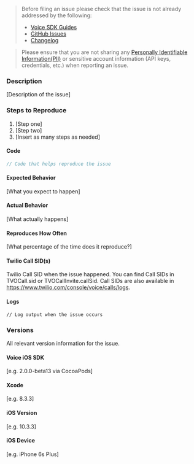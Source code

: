 <!-- Check the following before filing an issue -->
> Before filing an issue please check that the issue is not already addressed by the following:
>  * [Voice SDK Guides](twilio.com/docs/api/voice-sdk)
>  * [GitHub Issues](https://github.com/twilio/voice-quickstart-swift/issues)
>  * [Changelog](https://www.twilio.com/docs/api/voice-sdk/ios/changelog)

> Please ensure that you are not sharing any
[Personally Identifiable Information(PII)](https://www.twilio.com/docs/glossary/what-is-personally-identifiable-information-pii)
or sensitive account information (API keys, credentials, etc.) when reporting an issue.

### Description

[Description of the issue]

### Steps to Reproduce

1. [Step one]
2. [Step two]
3. [Insert as many steps as needed]

#### Code

```swift
// Code that helps reproduce the issue
```

#### Expected Behavior

[What you expect to happen]

#### Actual Behavior

[What actually happens]

#### Reproduces How Often

[What percentage of the time does it reproduce?]

#### Twilio Call SID(s)

Twilio Call SID when the issue happened. You can find Call SIDs in TVOCall.sid or TVOCallInvite.callSid. Call SIDs are also available in https://www.twilio.com/console/voice/calls/logs.

#### Logs

```
// Log output when the issue occurs
```

### Versions

All relevant version information for the issue.

#### Voice iOS SDK

[e.g. 2.0.0-beta13 via CocoaPods]

#### Xcode

[e.g. 8.3.3]

#### iOS Version

[e.g. 10.3.3]

#### iOS Device

[e.g. iPhone 6s Plus]
